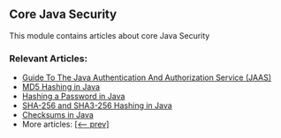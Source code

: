 ## Core Java Security 

This module contains articles about core Java Security

### Relevant Articles:

- [Guide To The Java Authentication And Authorization Service (JAAS)](https://www.baeldung.com/java-authentication-authorization-service)
- [MD5 Hashing in Java](http://www.baeldung.com/java-md5)
- [Hashing a Password in Java](https://www.baeldung.com/java-password-hashing)
- [SHA-256 and SHA3-256 Hashing in Java](https://www.baeldung.com/sha-256-hashing-java)
- [Checksums in Java](https://www.baeldung.com/java-checksums)
- More articles: [[<-- prev]](/core-java-modules/core-java-security)

